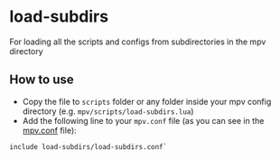 # load-subdirs

For loading all the scripts and configs from subdirectories in the mpv directory

## How to use

* Copy the file to `scripts` folder or any folder inside your mpv config directory (e.g. `mpv/scripts/load-subdirs.lua`)
* Add the following line to your `mpv.conf` file (as you can see in the [mpv.conf](../../mpv.conf) file):

```
include load-subdirs/load-subdirs.conf`
```
